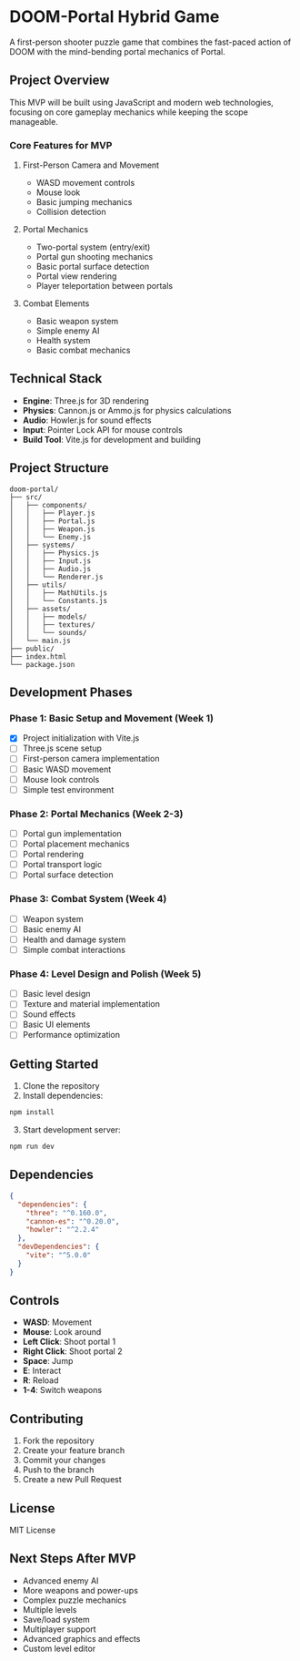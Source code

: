 # DOOM-Portal Hybrid Game

A first-person shooter puzzle game that combines the fast-paced action of DOOM with the mind-bending portal mechanics of Portal.

## Project Overview

This MVP will be built using JavaScript and modern web technologies, focusing on core gameplay mechanics while keeping the scope manageable.

### Core Features for MVP

1. First-Person Camera and Movement
   - WASD movement controls
   - Mouse look
   - Basic jumping mechanics
   - Collision detection

2. Portal Mechanics
   - Two-portal system (entry/exit)
   - Portal gun shooting mechanics
   - Basic portal surface detection
   - Portal view rendering
   - Player teleportation between portals

3. Combat Elements
   - Basic weapon system
   - Simple enemy AI
   - Health system
   - Basic combat mechanics

## Technical Stack

- **Engine**: Three.js for 3D rendering
- **Physics**: Cannon.js or Ammo.js for physics calculations
- **Audio**: Howler.js for sound effects
- **Input**: Pointer Lock API for mouse controls
- **Build Tool**: Vite.js for development and building

## Project Structure

```
doom-portal/
├── src/
│   ├── components/
│   │   ├── Player.js
│   │   ├── Portal.js
│   │   ├── Weapon.js
│   │   └── Enemy.js
│   ├── systems/
│   │   ├── Physics.js
│   │   ├── Input.js
│   │   ├── Audio.js
│   │   └── Renderer.js
│   ├── utils/
│   │   ├── MathUtils.js
│   │   └── Constants.js
│   ├── assets/
│   │   ├── models/
│   │   ├── textures/
│   │   └── sounds/
│   └── main.js
├── public/
├── index.html
└── package.json
```

## Development Phases

### Phase 1: Basic Setup and Movement (Week 1)
- [x] Project initialization with Vite.js
- [ ] Three.js scene setup
- [ ] First-person camera implementation
- [ ] Basic WASD movement
- [ ] Mouse look controls
- [ ] Simple test environment

### Phase 2: Portal Mechanics (Week 2-3)
- [ ] Portal gun implementation
- [ ] Portal placement mechanics
- [ ] Portal rendering
- [ ] Portal transport logic
- [ ] Portal surface detection

### Phase 3: Combat System (Week 4)
- [ ] Weapon system
- [ ] Basic enemy AI
- [ ] Health and damage system
- [ ] Simple combat interactions

### Phase 4: Level Design and Polish (Week 5)
- [ ] Basic level design
- [ ] Texture and material implementation
- [ ] Sound effects
- [ ] Basic UI elements
- [ ] Performance optimization

## Getting Started

1. Clone the repository
2. Install dependencies:
```bash
npm install
```
3. Start development server:
```bash
npm run dev
```

## Dependencies

```json
{
  "dependencies": {
    "three": "^0.160.0",
    "cannon-es": "^0.20.0",
    "howler": "^2.2.4"
  },
  "devDependencies": {
    "vite": "^5.0.0"
  }
}
```

## Controls

- **WASD**: Movement
- **Mouse**: Look around
- **Left Click**: Shoot portal 1
- **Right Click**: Shoot portal 2
- **Space**: Jump
- **E**: Interact
- **R**: Reload
- **1-4**: Switch weapons

## Contributing

1. Fork the repository
2. Create your feature branch
3. Commit your changes
4. Push to the branch
5. Create a new Pull Request

## License

MIT License

## Next Steps After MVP

- Advanced enemy AI
- More weapons and power-ups
- Complex puzzle mechanics
- Multiple levels
- Save/load system
- Multiplayer support
- Advanced graphics and effects
- Custom level editor 